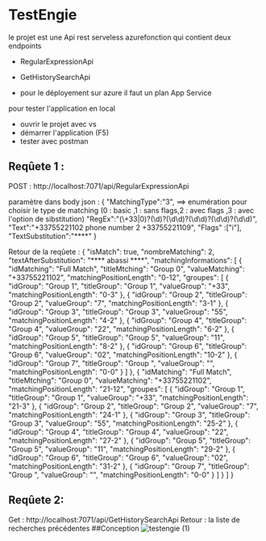 # TestEngie


le projet est une Api rest serveless  azurefonction qui contient deux endpoints
 - RegularExpressionApi
 - GetHistorySearchApi
 
  - pour le déployement sur azure il faut un plan App Service
  
 pour tester l'application en local 
 - ouvrir le projet avec vs
 - démarrer l'application (F5)
 - tester avec postman
 
## Reqûete 1 : 
 POST : 
 http://localhost:7071/api/RegularExpressionApi 
 
 paramètre dans body json : 
 {
    "MatchingType":"3", ==> enumération pour choisir le type de matching (0 :  basic ,1 :  sans flags,2 : avec flags ,3  : avec l'option de sibstitution)
     "RegEx":"(\\+33|0)?(\\d)?(\\d\\d)?(\\d\\d)?(\\d\\d)?(\\d\\d)",
     "Text":"+33755221102 phone number 2   +33755221109",
     "Flags" :["i"],
     "TextSubstitution":"****"
}

Retour de la reqûete : 
{
    "isMatch": true,
    "nombreMatching": 2,
    "textAfterSubstitution": "**** abassi  ****",
    "matchingInformations": [
        {
            "idMatching": "Full Match",
            "titleMtching": "Group 0",
            "valueMatching": "+33755221102",
            "matchingPositionLength": "0-12",
            "groupes": [
                {
                    "idGroup": "Group 1",
                    "titleGroup": "Group 1",
                    "valueGroup": "+33",
                    "matchingPositionLength": "0-3"
                },
                {
                    "idGroup": "Group 2",
                    "titleGroup": "Group 2",
                    "valueGroup": "7",
                    "matchingPositionLength": "3-1"
                },
                {
                    "idGroup": "Group 3",
                    "titleGroup": "Group 3",
                    "valueGroup": "55",
                    "matchingPositionLength": "4-2"
                },
                {
                    "idGroup": "Group 4",
                    "titleGroup": "Group 4",
                    "valueGroup": "22",
                    "matchingPositionLength": "6-2"
                },
                {
                    "idGroup": "Group 5",
                    "titleGroup": "Group 5",
                    "valueGroup": "11",
                    "matchingPositionLength": "8-2"
                },
                {
                    "idGroup": "Group 6",
                    "titleGroup": "Group 6",
                    "valueGroup": "02",
                    "matchingPositionLength": "10-2"
                },
                {
                    "idGroup": "Group 7",
                    "titleGroup": "Group ",
                    "valueGroup": "",
                    "matchingPositionLength": "0-0"
                }
            ]
        },
        {
            "idMatching": "Full Match",
            "titleMtching": "Group 0",
            "valueMatching": "+33755221102",
            "matchingPositionLength": "21-12",
            "groupes": [
                {
                    "idGroup": "Group 1",
                    "titleGroup": "Group 1",
                    "valueGroup": "+33",
                    "matchingPositionLength": "21-3"
                },
                {
                    "idGroup": "Group 2",
                    "titleGroup": "Group 2",
                    "valueGroup": "7",
                    "matchingPositionLength": "24-1"
                },
                {
                    "idGroup": "Group 3",
                    "titleGroup": "Group 3",
                    "valueGroup": "55",
                    "matchingPositionLength": "25-2"
                },
                {
                    "idGroup": "Group 4",
                    "titleGroup": "Group 4",
                    "valueGroup": "22",
                    "matchingPositionLength": "27-2"
                },
                {
                    "idGroup": "Group 5",
                    "titleGroup": "Group 5",
                    "valueGroup": "11",
                    "matchingPositionLength": "29-2"
                },
                {
                    "idGroup": "Group 6",
                    "titleGroup": "Group 6",
                    "valueGroup": "02",
                    "matchingPositionLength": "31-2"
                },
                {
                    "idGroup": "Group 7",
                    "titleGroup": "Group ",
                    "valueGroup": "",
                    "matchingPositionLength": "0-0"
                }
            ]
        }
    ]
}

## Reqûete 2: 
Get : 
 http://localhost:7071/api/GetHistorySearchApi
Retour : la liste de recherches précédentes
##Conception 
![testengie (1)](https://user-images.githubusercontent.com/16887977/189690378-27ce660a-783d-4c75-9475-9681a4b47a0f.jpg)
